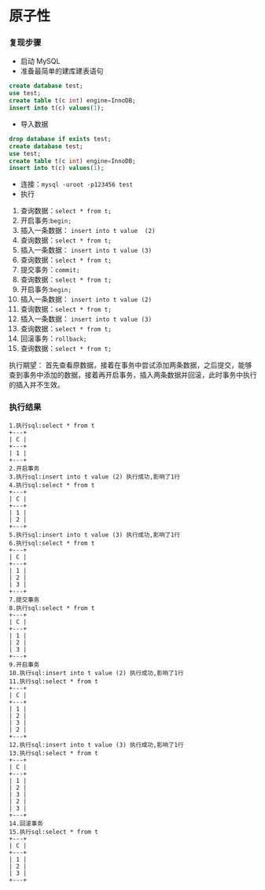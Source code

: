 # 原子性

### 复现步骤

* 启动 MySQL
* 准备最简单的建库建表语句

```sql
create database test;
use test;
create table t(c int) engine=InnoDB;
insert into t(c) values(1);
```

* 导入数据

```sql
drop database if exists test;
create database test;
use test;
create table t(c int) engine=InnoDB;
insert into t(c) values(1);
```

* 连接：`mysql -uroot -p123456 test`
* 执行

1. 查询数据：`select * from t;`
2. 开启事务:`begin;`
3. 插入一条数据： `insert into t value  (2)`
4. 查询数据：`select * from t;`
5. 插入一条数据： `insert into t value (3)`
6. 查询数据：`select * from t;`
7. 提交事务：`commit;`
8. 查询数据：`select * from t;`
9. 开启事务:`begin;`
10. 插入一条数据： `insert into t value (2)`
11. 查询数据：`select * from t;`
12. 插入一条数据： `insert into t value (3)`
13. 查询数据：`select * from t;`
14. 回滚事务：`rollback;`
15. 查询数据：`select * from t;`

执行期望： 首先查看原数据，接着在事务中尝试添加两条数据，之后提交，能够查到事务中添加的数据，接着再开启事务，插入两条数据并回滚，此时事务中执行的插入并不生效。

### 执行结果

```
1.执行sql:select * from t
+---+
| C |
+---+
| 1 |
+---+
2.开启事务
3.执行sql:insert into t value (2) 执行成功,影响了1行
4.执行sql:select * from t
+---+
| C |
+---+
| 1 |
| 2 |
+---+
5.执行sql:insert into t value (3) 执行成功,影响了1行
6.执行sql:select * from t
+---+
| C |
+---+
| 1 |
| 2 |
| 3 |
+---+
7.提交事务
8.执行sql:select * from t
+---+
| C |
+---+
| 1 |
| 2 |
| 3 |
+---+
9.开启事务
10.执行sql:insert into t value (2) 执行成功,影响了1行
11.执行sql:select * from t
+---+
| C |
+---+
| 1 |
| 2 |
| 3 |
| 2 |
+---+
12.执行sql:insert into t value (3) 执行成功,影响了1行
13.执行sql:select * from t
+---+
| C |
+---+
| 1 |
| 2 |
| 3 |
| 2 |
| 3 |
+---+
14.回滚事务
15.执行sql:select * from t
+---+
| C |
+---+
| 1 |
| 2 |
| 3 |
+---+
```
